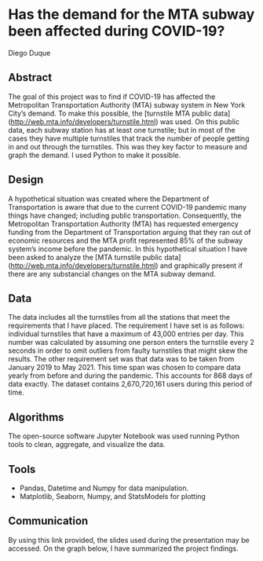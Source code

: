 # Has the demand for the MTA subway been affected during COVID-19?
Diego Duque

## Abstract
The goal of this project was to find if COVID-19 has affected the Metropolitan Transportation Authority (MTA) subway system in New York City’s demand. To make this possible, the [turnstile MTA public data] (http://web.mta.info/developers/turnstile.html) was used. On this public data, each subway station has at least one turnstile; but in most of the cases they have multiple turnstiles that track the number of people getting in and out through the turnstiles. This was they key factor to measure and graph the demand.  I used Python to make it possible.

## Design
A hypothetical situation was created where the Department of Transportation is aware that due to the current COVID-19 pandemic many things have changed; including public transportation. Consequently, the Metropolitan Transportation Authority (MTA) has requested emergency funding from the Department of Transportation arguing that they ran out of economic resources and the MTA profit represented 85% of the subway system’s income before the pandemic. In this hypothetical situation I have been asked to analyze the [MTA turnstile public data] (http://web.mta.info/developers/turnstile.html) and graphically present if there are any substancial changes on the MTA subway demand.

## Data
The data includes all the turnstiles from all the stations that meet the requirements that I have placed. The requirement I have set is as follows: individual turnstiles that have a maximum of 43,000 entries per day. This number was calculated by assuming one person enters the turnstile every 2 seconds in order to omit outliers from faulty turnstiles that might skew the results. The other requirement set was that data was to be taken from January 2019 to May 2021. This time span was chosen to compare data yearly from before and during the pandemic. This accounts for 868 days of data exactly. The dataset contains 2,670,720,161 users during this period of time.

## Algorithms
The open-source software Jupyter Notebook was used running Python tools to clean, aggregate, and visualize the data.

## Tools
  - Pandas, Datetime and Numpy for data manipulation.
  - Matplotlib, Seaborn, Numpy, and StatsModels for plotting

## Communication
By using this link provided, the slides used during the presentation may be accessed. On the graph below, I have summarized the project findings.

